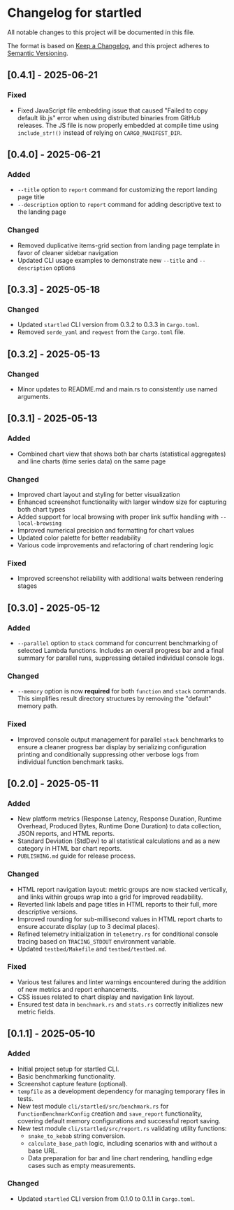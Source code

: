# Changelog for startled

All notable changes to this project will be documented in this file.

The format is based on [Keep a Changelog](https://keepachangelog.com/en/1.0.0/),
and this project adheres to [Semantic Versioning](https://semver.org/spec/v2.0.0.html).

## [0.4.1] - 2025-06-21

### Fixed
- Fixed JavaScript file embedding issue that caused "Failed to copy default lib.js" error when using distributed binaries from GitHub releases. The JS file is now properly embedded at compile time using `include_str!()` instead of relying on `CARGO_MANIFEST_DIR`.

## [0.4.0] - 2025-06-21

### Added
- `--title` option to `report` command for customizing the report landing page title
- `--description` option to `report` command for adding descriptive text to the landing page

### Changed
- Removed duplicative items-grid section from landing page template in favor of cleaner sidebar navigation
- Updated CLI usage examples to demonstrate new `--title` and `--description` options

## [0.3.3] - 2025-05-18

### Changed
- Updated `startled` CLI version from 0.3.2 to 0.3.3 in `Cargo.toml`.
- Removed `serde_yaml` and `reqwest` from the `Cargo.toml` file.


## [0.3.2] - 2025-05-13

### Changed
- Minor updates to README.md and main.rs to consistently use named arguments.

## [0.3.1] - 2025-05-13

### Added
- Combined chart view that shows both bar charts (statistical aggregates) and line charts (time series data) on the same page

### Changed
- Improved chart layout and styling for better visualization
- Enhanced screenshot functionality with larger window size for capturing both chart types
- Added support for local browsing with proper link suffix handling with `--local-browsing`
- Improved numerical precision and formatting for chart values
- Updated color palette for better readability
- Various code improvements and refactoring of chart rendering logic

### Fixed
- Improved screenshot reliability with additional waits between rendering stages

## [0.3.0] - 2025-05-12

### Added
- `--parallel` option to `stack` command for concurrent benchmarking of selected Lambda functions. Includes an overall progress bar and a final summary for parallel runs, suppressing detailed individual console logs.

### Changed
- `--memory` option is now **required** for both `function` and `stack` commands. This simplifies result directory structures by removing the "default" memory path.

### Fixed
- Improved console output management for parallel `stack` benchmarks to ensure a cleaner progress bar display by serializing configuration printing and conditionally suppressing other verbose logs from individual function benchmark tasks.

## [0.2.0] - 2025-05-11

### Added
- New platform metrics (Response Latency, Response Duration, Runtime Overhead, Produced Bytes, Runtime Done Duration) to data collection, JSON reports, and HTML reports.
- Standard Deviation (StdDev) to all statistical calculations and as a new category in HTML bar chart reports.
- `PUBLISHING.md` guide for release process.

### Changed
- HTML report navigation layout: metric groups are now stacked vertically, and links within groups wrap into a grid for improved readability.
- Reverted link labels and page titles in HTML reports to their full, more descriptive versions.
- Improved rounding for sub-millisecond values in HTML report charts to ensure accurate display (up to 3 decimal places).
- Refined telemetry initialization in `telemetry.rs` for conditional console tracing based on `TRACING_STDOUT` environment variable.
- Updated `testbed/Makefile` and `testbed/testbed.md`.

### Fixed
- Various test failures and linter warnings encountered during the addition of new metrics and report enhancements.
- CSS issues related to chart display and navigation link layout.
- Ensured test data in `benchmark.rs` and `stats.rs` correctly initializes new metric fields.

## [0.1.1] - 2025-05-10

### Added
- Initial project setup for startled CLI.
- Basic benchmarking functionality.
- Screenshot capture feature (optional).
- `tempfile` as a development dependency for managing temporary files in tests.
- New test module `cli/startled/src/benchmark.rs` for `FunctionBenchmarkConfig` creation and `save_report` functionality, covering default memory configurations and successful report saving.
- New test module `cli/startled/src/report.rs` validating utility functions:
    - `snake_to_kebab` string conversion.
    - `calculate_base_path` logic, including scenarios with and without a base URL.
    - Data preparation for bar and line chart rendering, handling edge cases such as empty measurements.

### Changed
- Updated `startled` CLI version from 0.1.0 to 0.1.1 in `Cargo.toml`.

